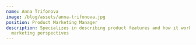 ```yaml
---
name: Anna Trifonova
image: /blog/assets/anna-trifonova.jpg
position: Product Marketing Manager
description: Specializes in describing product features and how it works from a
  marketing perspectives
---
```

